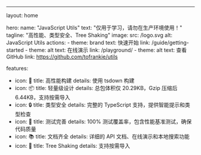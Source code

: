 ---
layout: home

hero:
  name: "JavaScript Utils"
  text: "仅用于学习，请勿在生产环境使用！"
  tagline: "高性能、类型安全、Tree Shaking"
  image:
    src: /logo.svg
    alt: JavaScript Utils
  actions:
    - theme: brand
      text: 快速开始
      link: /guide/getting-started
    - theme: alt
      text: 在线演示
      link: /playground/
    - theme: alt
      text: 查看 GitHub
      link: https://github.com/tofrankie/utils

features:
  - icon: 🚀
    title: 高性能构建
    details: 使用 tsdown 构建
  - icon: 📦
    title: 轻量级设计
    details: 总包体积仅 20.29KB，Gzip 压缩后 6.44KB，支持按需导入
  - icon: 🔒
    title: 类型安全
    details: 完整的 TypeScript 支持，提供智能提示和类型检查
  - icon: 🧪
    title: 测试完善
    details: 100% 测试覆盖率，包含性能基准测试，确保代码质量
  - icon: 📚
    title: 文档齐全
    details: 详细的 API 文档、在线演示和本地搜索功能
  - icon: 🌳
    title: Tree Shaking
    details: 支持按需导入
